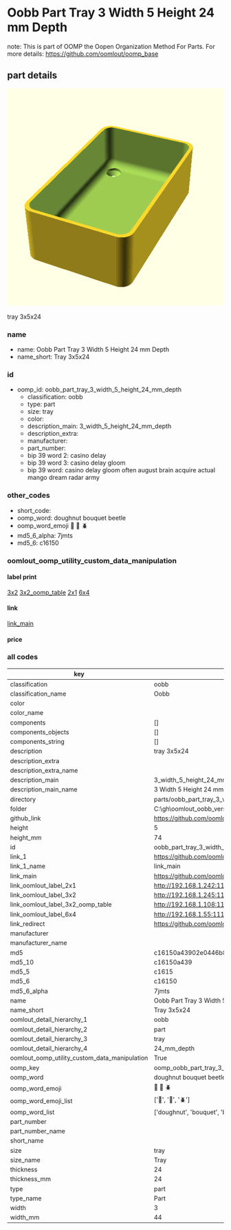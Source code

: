 # Oobb Part Tray 3 Width 5 Height 24 mm Depth  

note: This is part of OOMP the Oopen Organization Method For Parts. For more details: https://github.com/oomlout/oomp_base

##  part details
  

[![](3dpr.png)](3dpr.png)

tray 3x5x24



### name
* name: Oobb Part Tray 3 Width 5 Height 24 mm Depth
* name_short: Tray 3x5x24 
### id
* oomp_id: oobb_part_tray_3_width_5_height_24_mm_depth
  * classification: oobb
  * type: part
  * size: tray
  * color: 
  * description_main: 3_width_5_height_24_mm_depth
  * description_extra: 
  * manufacturer: 
  * part_number: 
  * bip 39 word 2: casino delay
  * bip 39 word 3: casino delay gloom
  * bip 39 word: casino delay gloom often august brain acquire actual mango dream radar army

### other_codes
* short_code: 
* oomp_word: doughnut bouquet beetle
* oomp_word_emoji :doughnut: :bouquet: :beetle:
* md5_6_alpha: 7jmts
* md5_6: c16150






### oomlout_oomp_utility_custom_data_manipulation
#### label print
[3x2](http://192.168.1.245:1112/?label=oomp%207jmts)
[3x2_oomp_table](http://192.168.1.108:1112/?label=oomp%207jmts)
[2x1](http://192.168.1.242:1112/?label=oomp%207jmts)
[6x4](http://192.168.1.55:1112/?label=oomp%207jmts)    

#### link

[link_main](https://github.com/oomlout/oomlout_oobb_version_4_generated_parts/tree/main/navigation_oomp/oobb/part/tray/3_width_5_height_24_mm_depth/part)                              

#### price







### all codes 
| key | value |  
| --- | --- |  
| classification | oobb |  
| classification_name | Oobb |  
| color |  |  
| color_name |  |  
| components | [] |  
| components_objects | [] |  
| components_string | [] |  
| description | tray 3x5x24 |  
| description_extra |  |  
| description_extra_name |  |  
| description_main | 3_width_5_height_24_mm_depth |  
| description_main_name | 3 Width 5 Height 24 mm Depth |  
| directory | parts/oobb_part_tray_3_width_5_height_24_mm_depth |  
| folder | C:\gh\oomlout_oobb_version_4_generated_parts\parts\oobb_part_tray_3_width_5_height_24_mm_depth |  
| github_link | https://github.com/oomlout/oomlout_oomp_part_src/tree/main/parts/oobb_part_tray_3_width_5_height_24_mm_depth |  
| height | 5 |  
| height_mm | 74 |  
| id | oobb_part_tray_3_width_5_height_24_mm_depth |  
| link_1 | https://github.com/oomlout/oomlout_oobb_version_4_generated_parts/tree/main/navigation_oomp/oobb/part/tray/3_width_5_height_24_mm_depth/part |  
| link_1_name | link_main |  
| link_main | https://github.com/oomlout/oomlout_oobb_version_4_generated_parts/tree/main/navigation_oomp/oobb/part/tray/3_width_5_height_24_mm_depth/part |  
| link_oomlout_label_2x1 | http://192.168.1.242:1112/?label=oomp%207jmts |  
| link_oomlout_label_3x2 | http://192.168.1.245:1112/?label=oomp%207jmts |  
| link_oomlout_label_3x2_oomp_table | http://192.168.1.108:1112/?label=oomp%207jmts |  
| link_oomlout_label_6x4 | http://192.168.1.55:1112/?label=oomp%207jmts |  
| link_redirect | https://github.com/oomlout/oomlout_oobb_version_4_generated_parts/tree/main/parts/oobb_tray_03_05_24 |  
| manufacturer |  |  
| manufacturer_name |  |  
| md5 | c16150a43902e0446b87999ac6ce791b |  
| md5_10 | c16150a439 |  
| md5_5 | c1615 |  
| md5_6 | c16150 |  
| md5_6_alpha | 7jmts |  
| name | Oobb Part Tray 3 Width 5 Height 24 mm Depth |  
| name_short | Tray 3x5x24  |  
| oomlout_detail_hierarchy_1 | oobb |  
| oomlout_detail_hierarchy_2 | part |  
| oomlout_detail_hierarchy_3 | tray |  
| oomlout_detail_hierarchy_4 | 24_mm_depth |  
| oomlout_oomp_utility_custom_data_manipulation | True |  
| oomp_key | oomp_oobb_part_tray_3_width_5_height_24_mm_depth |  
| oomp_word | doughnut bouquet beetle |  
| oomp_word_emoji | :doughnut: :bouquet: :beetle: |  
| oomp_word_emoji_list | [':doughnut:', ':bouquet:', ':beetle:'] |  
| oomp_word_list | ['doughnut', 'bouquet', 'beetle'] |  
| part_number |  |  
| part_number_name |  |  
| short_name |  |  
| size | tray |  
| size_name | Tray |  
| thickness | 24 |  
| thickness_mm | 24 |  
| type | part |  
| type_name | Part |  
| width | 3 |  
| width_mm | 44 |  
